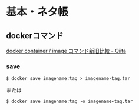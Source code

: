 # 基本・ネタ帳

## dockerコマンド

[docker container / image コマンド新旧比較 - Qiita](https://qiita.com/zembutsu/items/6e1ad18f0d548ce6c266)

### save

```console
$ docker save imagename:tag > imagename-tag.tar
```

または

```
$ docker save imagename:tag -o imagename-tag.tar
```
